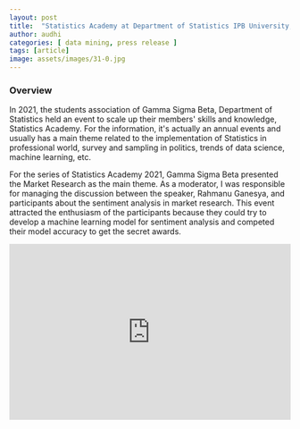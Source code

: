```yaml
---
layout: post
title:  "Statistics Academy at Department of Statistics IPB University, March 2021"
author: audhi
categories: [ data mining, press release ]
tags: [article]
image: assets/images/31-0.jpg
---
```

### Overview
In 2021, the students association of Gamma Sigma Beta, Department of Statistics held an event to scale up their members' skills and knowledge, Statistics Academy. For the information, it's actually an annual events and usually has a main theme related to the implementation of Statistics in professional world, survey and sampling in politics, trends of data science, machine learning, etc.

For the series of Statistics Academy 2021, Gamma Sigma Beta presented the Market Research as the main theme. As a moderator, I was responsible for managing the discussion between the speaker, Rahmanu Ganesya, and participants about the sentiment analysis in market research. This event attracted the enthusiasm of the participants because they could try to develop a machine learning model for sentiment analysis and competed their model accuracy to get the secret awards.

<p><iframe style="width:100%;" height="315" src="https://www.youtube.com/embed/Un5wqRA8wpU" frameborder="0" allow="accelerometer; autoplay; encrypted-media; gyroscope; picture-in-picture" allowfullscreen></iframe></p>
